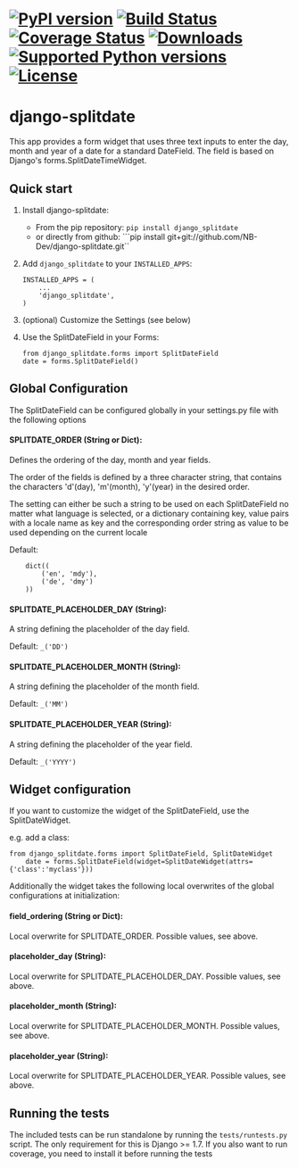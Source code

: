 [![PyPI version](https://badge.fury.io/py/django-splitdate.png)](http://badge.fury.io/py/django-splitdate) [![Build Status](https://travis-ci.org/NB-Dev/django-splitdate.svg?branch=master)](https://travis-ci.org/NB-Dev/django-splitdate) [![Coverage Status](https://coveralls.io/repos/NB-Dev/django-splitdate/badge.svg?branch=master)](https://coveralls.io/r/NB-Dev/django-splitdate?branch=master) [![Downloads](https://pypip.in/download/django-splitdate/badge.svg)](https://pypi.python.org/pypi/django-splitdate/) [![Supported Python versions](https://pypip.in/py_versions/django-splitdate/badge.svg)](https://pypi.python.org/pypi/django-splitdate/) [![License](https://pypip.in/license/django-splitdate/badge.svg)](https://pypi.python.org/pypi/django-splitdate/)
=====
django-splitdate
=====

This app provides a form widget that uses three text inputs to enter the day, month and year of a date for a standard
DateField. The field is based on Django's forms.SplitDateTimeWidget.

Quick start
-----------

1. Install django-splitdate:
    * From the pip repository: ```pip install django_splitdate```
    * or directly from github: ```pip install git+git://github.com/NB-Dev/django-splitdate.git``

2. Add ```django_splitdate``` to your ```INSTALLED_APPS```:
	```
	INSTALLED_APPS = (
		...
		'django_splitdate',
	)
	```

3. (optional) Customize the Settings (see below)

4. Use the SplitDateField in your Forms:

    ```
    from django_splitdate.forms import SplitDateField
    date = forms.SplitDateField()
    ```



Global Configuration
----

The SplitDateField can be configured globally in your settings.py file with the following options

#### SPLITDATE_ORDER (String or Dict):
Defines the ordering of the day, month and year fields.

The order of the fields is defined by a three character string, that contains the characters 'd'(day), 'm'(month),
'y'(year) in the desired order.

The setting can either be such a string to be used on each SplitDateField no matter what language is selected, or a
dictionary containing key, value pairs with a locale name as key and the corresponding order string as value to be used
depending on the current locale

Default:
```
	dict((
		('en', 'mdy'),
		('de', 'dmy')
	))
```


#### SPLITDATE_PLACEHOLDER_DAY (String):
A string defining the placeholder of the day field.

Default: ```_('DD')```

#### SPLITDATE_PLACEHOLDER_MONTH (String):
A string defining the placeholder of the month field.

Default: ```_('MM')```

#### SPLITDATE_PLACEHOLDER_YEAR (String):
A string defining the placeholder of the year field.

Default: ```_('YYYY')```

Widget configuration
----
If you want to customize the widget of the SplitDateField, use the SplitDateWidget.
 
e.g. add a class:
```
from django_splitdate.forms import SplitDateField, SplitDateWidget
    date = forms.SplitDateField(widget=SplitDateWidget(attrs={'class':'myclass'}))
```

Additionally the widget takes the following local overwrites of the global configurations at initialization:

#### field_ordering (String or Dict):
Local overwrite for SPLITDATE_ORDER. Possible values, see above.

#### placeholder_day (String):
Local overwrite for SPLITDATE_PLACEHOLDER_DAY. Possible values, see above.

#### placeholder_month (String):
Local overwrite for SPLITDATE_PLACEHOLDER_MONTH. Possible values, see above.

#### placeholder_year (String):
Local overwrite for SPLITDATE_PLACEHOLDER_YEAR. Possible values, see above.

Running the tests
----
The included tests can be run standalone by running the ```tests/runtests.py``` script. The only requirement for this is
Django >= 1.7. If you also want to run coverage, you need to install it before running the tests
